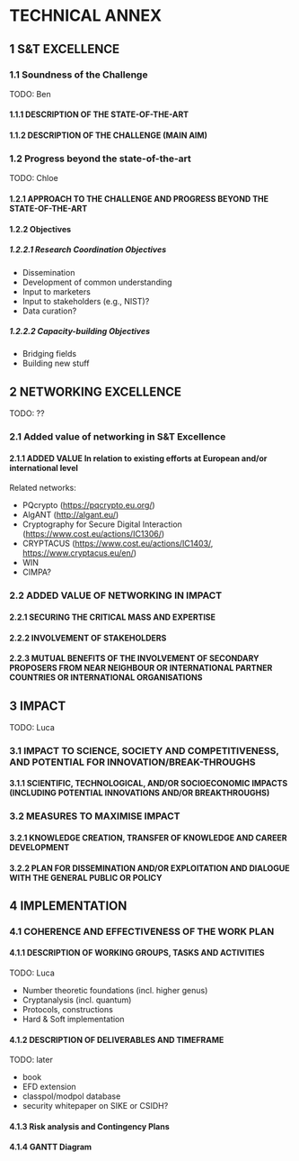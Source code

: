 # TECHNICAL ANNEX

## 1	S&T EXCELLENCE

### 1.1	Soundness of the Challenge 

TODO: Ben

#### 1.1.1	DESCRIPTION OF THE STATE-OF-THE-ART
#### 1.1.2	DESCRIPTION OF THE CHALLENGE (MAIN AIM)


### 1.2	Progress beyond the state-of-the-art 

TODO: Chloe

#### 1.2.1	APPROACH TO THE CHALLENGE AND PROGRESS BEYOND THE STATE-OF-THE-ART
#### 1.2.2	Objectives
##### 1.2.2.1 Research Coordination Objectives

- Dissemination
- Development of common understanding
- Input to marketers
- Input to stakeholders (e.g., NIST)?
- Data curation?

##### 1.2.2.2 Capacity-building Objectives

- Bridging fields
- Building new stuff

## 2	NETWORKING EXCELLENCE

TODO: ??

### 2.1	Added value of networking in S&T Excellence
#### 2.1.1	ADDED VALUE In relation to existing efforts at European and/or international level

Related networks:

- PQcrypto (https://pqcrypto.eu.org/)
- AlgANT (http://algant.eu/)
- Cryptography for Secure Digital Interaction (https://www.cost.eu/actions/IC1306/)
- CRYPTACUS (https://www.cost.eu/actions/IC1403/, https://www.cryptacus.eu/en/)
- WIN
- CIMPA?

### 2.2	ADDED VALUE OF NETWORKING IN IMPACT
#### 2.2.1	SECURING THE CRITICAL MASS AND EXPERTISE 
#### 2.2.2	INVOLVEMENT OF STAKEHOLDERS
#### 2.2.3	MUTUAL BENEFITS OF THE INVOLVEMENT OF SECONDARY PROPOSERS FROM NEAR NEIGHBOUR OR INTERNATIONAL PARTNER COUNTRIES OR INTERNATIONAL ORGANISATIONS

## 3	IMPACT

TODO: Luca

### 3.1	IMPACT TO SCIENCE, SOCIETY AND COMPETITIVENESS, AND POTENTIAL FOR INNOVATION/BREAK-THROUGHS
#### 3.1.1	SCIENTIFIC, TECHNOLOGICAL, AND/OR SOCIOECONOMIC IMPACTS (INCLUDING POTENTIAL INNOVATIONS AND/OR BREAKTHROUGHS)
### 3.2	MEASURES TO MAXIMISE IMPACT
#### 3.2.1	KNOWLEDGE CREATION, TRANSFER OF KNOWLEDGE AND CAREER DEVELOPMENT
#### 3.2.2	PLAN FOR DISSEMINATION AND/OR EXPLOITATION AND DIALOGUE WITH THE GENERAL PUBLIC OR POLICY

## 4	IMPLEMENTATION
### 4.1	COHERENCE AND EFFECTIVENESS OF THE WORK PLAN
#### 4.1.1	DESCRIPTION OF WORKING GROUPS, TASKS AND ACTIVITIES

TODO: Luca

- Number theoretic foundations (incl. higher genus)
- Cryptanalysis (incl. quantum)
- Protocols, constructions
- Hard & Soft implementation

#### 4.1.2	DESCRIPTION OF DELIVERABLES AND TIMEFRAME

TODO: later

- book
- EFD extension
- classpol/modpol database
- security whitepaper on SIKE or CSIDH?

#### 4.1.3	Risk analysis and Contingency Plans
#### 4.1.4	GANTT Diagram
